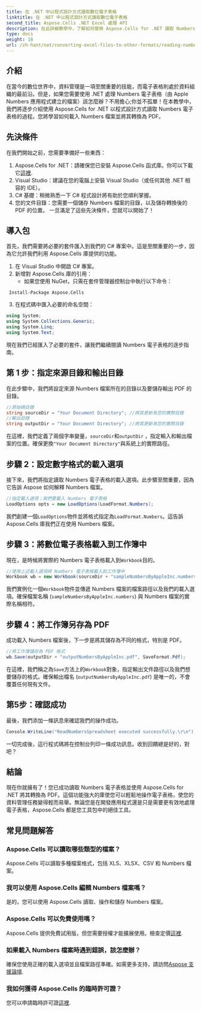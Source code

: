 ```yaml
---
title: 在 .NET 中以程式設計方式讀取數位電子表格
linktitle: 在 .NET 中以程式設計方式讀取數位電子表格
second_title: Aspose.Cells .NET Excel 處理 API
description: 在此詳細教學中，了解如何使用 Aspose.Cells for .NET 讀取 Numbers 電子表格並將其轉換為 PDF。
type: docs
weight: 18
url: /zh-hant/net/converting-excel-files-to-other-formats/reading-numbers-spreadsheet/
---
```

## 介紹
在當今的數位世界中，資料管理是一項至關重要的技能，而電子表格則處於資料組織的最前沿。但是，如果您需要使用 .NET 處理 Numbers 電子表格（由 Apple Numbers 應用程式建立的檔案）該怎麼辦？不用擔心;你並不孤單！在本教學中，我們將逐步介紹使用 Aspose.Cells for .NET 以程式設計方式讀取 Numbers 電子表格的過程。您將學習如何載入 Numbers 檔案並將其轉換為 PDF。
## 先決條件
在我們開始之前，您需要準備好一些東西：
1. Aspose.Cells for .NET：請確保您已安裝 Aspose.Cells 函式庫。你可以下載它[這裡](https://releases.aspose.com/cells/net/).
2. Visual Studio：建議在您的電腦上安裝 Visual Studio（或任何其他 .NET 相容的 IDE）。
3. C# 基礎：稍微熟悉一下 C# 程式設計將有助於您順利掌握。
4. 您的文件目錄：您需要一個儲存 Numbers 檔案的目錄，以及儲存轉換後的 PDF 的位置。
一旦滿足了這些先決條件，您就可以開始了！
## 導入包
首先，我們需要將必要的套件匯入到我們的 C# 專案中。這是至關重要的一步，因為它允許我們利用 Aspose.Cells 庫提供的功能。
1. 在 Visual Studio 中開啟 C# 專案。
2. 新增對 Aspose.Cells 庫的引用：
   - 如果您使用 NuGet，只需在套件管理器控制台中執行以下命令：
```
 Install-Package Aspose.Cells
 ```
3. 在程式碼中匯入必要的命名空間：
```csharp
using System;
using System.Collections.Generic;
using System.Linq;
using System.Text;
```
現在我們已經匯入了必要的套件，讓我們繼續閱讀 Numbers 電子表格的逐步指南。
## 第 1 步：指定來源目錄和輸出目錄
在此步驟中，我們將設定來源 Numbers 檔案所在的目錄以及要儲存輸出 PDF 的目錄。
```csharp
//原始碼目錄
string sourceDir = "Your Document Directory"; //將其更新為您的實際目錄
//輸出目錄
string outputDir = "Your Document Directory"; //將其更新為您的實際目錄
```
在這裡，我們定義了兩個字串變量，`sourceDir`和`outputDir` ，指定輸入和輸出檔案的位置。確保更換`"Your Document Directory"`與系統上的實際路徑。
## 步驟 2：設定數字格式的載入選項
接下來，我們將指定讀取 Numbers 電子表格的載入選項。此步驟至關重要，因為它告訴 Aspose 如何解釋 Numbers 檔案。
```csharp
//指定載入選項；我們要載入 Numbers 電子表格
LoadOptions opts = new LoadOptions(LoadFormat.Numbers);
```
我們創建一個`LoadOptions`物件並將格式指定為`LoadFormat.Numbers`。這告訴 Aspose.Cells 庫我們正在使用 Numbers 檔案。 
## 步驟 3：將數位電子表格載入到工作簿中
現在，是時候將實際的 Numbers 電子表格載入到`Workbook`目的。
```csharp
//使用上述載入選項將 Numbers 電子表格載入到工作簿中
Workbook wb = new Workbook(sourceDir + "sampleNumbersByAppleInc.numbers", opts);
```
我們實例化一個`Workbook`物件並傳遞 Numbers 檔案的檔案路徑以及我們的載入選項。確保檔案名稱 (`sampleNumbersByAppleInc.numbers`) 與 Numbers 檔案的實際名稱相符。
## 步驟 4：將工作簿另存為 PDF
成功載入 Numbers 檔案後，下一步是將其儲存為不同的格式，特別是 PDF。
```csharp
//將工作簿儲存為 PDF 格式
wb.Save(outputDir + "outputNumbersByAppleInc.pdf", SaveFormat.Pdf);
```
在這裡，我們稱之為`Save`方法上的`Workbook`對象，指定輸出文件路徑以及我們想要儲存的格式。確保輸出檔名 (`outputNumbersByAppleInc.pdf`) 是唯一的，不會覆蓋任何現有文件。
## 第5步：確認成功
最後，我們添加一條訊息來確認我們的操作成功。
```csharp
Console.WriteLine("ReadNumbersSpreadsheet executed successfully.\r\n");
```
一切完成後，這行程式碼將在控制台列印一條成功訊息。收到回饋總是好的，對吧？
## 結論
現在你就擁有了！您已成功讀取 Numbers 電子表格並使用 Aspose.Cells for .NET 將其轉換為 PDF。這個功能強大的庫使您可以輕鬆地操作電子表格，使您的資料管理任務變得輕而易舉。無論您是在開發應用程式還是只是需要更有效地處理電子表格，Aspose.Cells 都是您工具包中的絕佳工具。
## 常見問題解答
### Aspose.Cells 可以讀取哪些類型的檔案？  
Aspose.Cells 可以讀取多種檔案格式，包括 XLS、XLSX、CSV 和 Numbers 檔案。 
### 我可以使用 Aspose.Cells 編輯 Numbers 檔案嗎？  
是的，您可以使用 Aspose.Cells 讀取、操作和儲存 Numbers 檔案。
### Aspose.Cells 可以免費使用嗎？  
 Aspose.Cells 提供免費試用版，但您需要授權才能擴展使用。檢查定價[這裡](https://purchase.aspose.com/buy).
### 如果載入 Numbers 檔案時遇到錯誤，該怎麼辦？  
確保您使用正確的載入選項並且檔案路徑準確。如需更多支持，請訪問[Aspose 支援論壇](https://forum.aspose.com/c/cells/9).
### 我如何獲得 Aspose.Cells 的臨時許可證？  
您可以申請臨時許可證[這裡](https://purchase.aspose.com/temporary-license/).